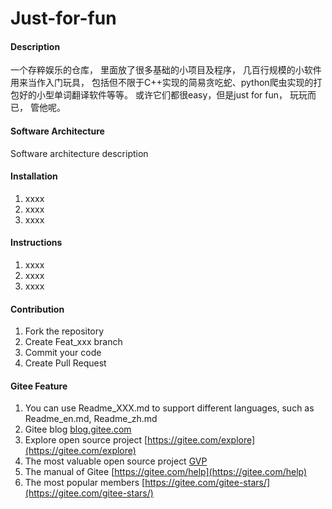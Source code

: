 # Just-for-fun

#### Description
一个存粹娱乐的仓库，
里面放了很多基础的小项目及程序，
几百行规模的小软件用来当作入门玩具，
包括但不限于C++实现的简易贪吃蛇、python爬虫实现的打包好的小型单词翻译软件等等。
或许它们都很easy，但是just for fun，
玩玩而已，
管他呢。

#### Software Architecture
Software architecture description

#### Installation

1.  xxxx
2.  xxxx
3.  xxxx

#### Instructions

1.  xxxx
2.  xxxx
3.  xxxx

#### Contribution

1.  Fork the repository
2.  Create Feat_xxx branch
3.  Commit your code
4.  Create Pull Request


#### Gitee Feature

1.  You can use Readme\_XXX.md to support different languages, such as Readme\_en.md, Readme\_zh.md
2.  Gitee blog [blog.gitee.com](https://blog.gitee.com)
3.  Explore open source project [https://gitee.com/explore](https://gitee.com/explore)
4.  The most valuable open source project [GVP](https://gitee.com/gvp)
5.  The manual of Gitee [https://gitee.com/help](https://gitee.com/help)
6.  The most popular members  [https://gitee.com/gitee-stars/](https://gitee.com/gitee-stars/)

